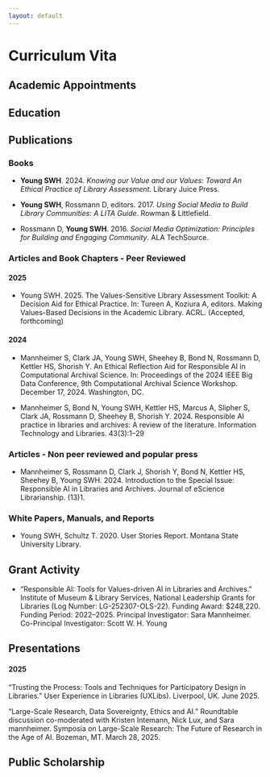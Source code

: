 ```yaml
---
layout: default
---
```


# Curriculum Vita

## Academic Appointments

## Education

## Publications
### Books

- **Young SWH**. 2024. *Knowing our Value and our Values: Toward An Ethical Practice of Library Assessment*. Library Juice Press.

- **Young SWH**, Rossmann D, editors. 2017. *Using Social Media to Build Library Communities: A LITA Guide*. Rowman & Littlefield.

- Rossmann D, **Young SWH**. 2016. *Social Media Optimization: Principles for Building and Engaging Community*. ALA TechSource.

### Articles and Book Chapters - Peer Reviewed
#### 2025

- Young SWH. 2025. The Values-Sensitive Library Assessment Toolkit: A Decision Aid for Ethical Practice. In: Tureen A, Koziura A, editors. Making Values-Based Decisions in the Academic Library. ACRL. (Accepted, forthcoming)

#### 2024

- Mannheimer S, Clark JA, Young SWH, Sheehey B, Bond N, Rossmann D, Kettler HS, Shorish Y. An Ethical Reflection Aid for Responsible AI in Computational Archival Science. In: Proceedings of the 2024 IEEE Big Data Conference, 9th Computational Archival Science Workshop. December 17, 2024. Washington, DC.

- Mannheimer S, Bond N, Young SWH, Kettler HS, Marcus A, Slipher S, Clark JA, Rossmann D, Sheehey B, Shorish Y. 2024. Responsible AI practice in libraries and archives: A review of the literature. Information Technology and Libraries. 43(3):1–29

### Articles - Non peer reviewed and popular press 

- Mannheimer S, Rossmann D, Clark J, Shorish Y, Bond N, Kettler HS, Sheehey B, Young SWH. 2024. Introduction to the Special Issue: Responsible AI in Libraries and Archives. Journal of eScience Librarianship. (13)1.

### White Papers, Manuals, and Reports

- Young SWH, Schultz T. 2020. User Stories Report. Montana State University Library.

## Grant Activity

- “Responsible AI: Tools for Values-driven AI in Libraries and Archives.” Institute of Museum & Library Services, National Leadership Grants for Libraries (Log Number: LG-252307-OLS-22). Funding Award: $248,220. Funding Period: 2022–2025. Principal Investigator: Sara Mannheimer. Co-Principal Investigator: Scott W. H. Young

## Presentations

#### 2025

“Trusting the Process: Tools and Techniques for Participatory Design in Libraries.” User Experience in Libraries (UXLibs). Liverpool, UK. June 2025.

“Large-Scale Research, Data Sovereignty, Ethics and AI.” Roundtable discussion co-moderated with Kristen Intemann, Nick Lux, and Sara mannheimer. Symposia on Large-Scale Research: The Future of Research in the Age of AI. Bozeman, MT. March 28, 2025.

## Public Scholarship

